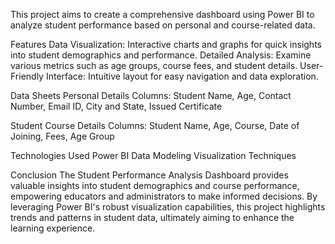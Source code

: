 This project aims to create a comprehensive dashboard using Power BI to analyze student performance based on personal and course-related data.

Features
Data Visualization: Interactive charts and graphs for quick insights into student demographics and performance.
Detailed Analysis: Examine various metrics such as age groups, course fees, and student details.
User-Friendly Interface: Intuitive layout for easy navigation and data exploration.

Data Sheets
Personal Details
Columns: Student Name, Age, Contact Number, Email ID, City and State, Issued Certificate

Student Course Details
Columns: Student Name, Age, Course, Date of Joining, Fees, Age Group

Technologies Used
Power BI
Data Modeling
Visualization Techniques

Conclusion
The Student Performance Analysis Dashboard provides valuable insights into student demographics and course performance, empowering educators and administrators to make informed decisions. By leveraging Power BI's robust visualization capabilities, this project highlights trends and patterns in student data, ultimately aiming to enhance the learning experience.
